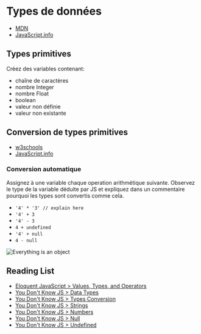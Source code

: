 # Types de données

+ [MDN](https://developer.mozilla.org/en-US/docs/Web/JavaScript/Data_structures)
+ [JavaScript.info](https://javascript.info/types)

## Types primitives
Créez des variables contenant:
+ chaîne de caractères
+ nombre Integer
+ nombre Float
+ boolean
+ valeur non définie
+ valeur non existante

## Conversion de types primitives
+ [w3schools](https://www.w3schools.com/js/js_type_conversion.asp)
+ [JavaScript.info](https://javascript.info/type-conversions)

<!-- ### String
+ Transformez la chaîne de caractères '1' en nombre (`1`)
+ Transformez la chaîne de caractères 'Hello' en nombre (`NaN`)
+ Transformez la chaîne de caractères '0' en nombre (`0`)
+ Transformez la chaîne de caractères '000' en nombre (`0`)
+ Transformez la chaîne de caractères '0' to boolean (`true` (!))
+ Transformez la chaîne de caractères '000' en boolean (`true`)
+ Transformez la chaîne de caractères 'twenty' en nombre (`NaN`)
+ Transformez la chaîne de caractères '1' en nombre avec la méthode [parseInt](https://developer.mozilla.org/en-US/docs/Web/JavaScript/Reference/Global_Objects/parseInt) (`1`)
+ Transformez la chaîne de caractères vide en boolean (`false`)
+ Transformez la chaîne de caractères vide en nombre (`0`)

### Number
+ Transformez le nombre 42 en chaîne de caractères avec la methode [`toString`](https://developer.mozilla.org/en-US/docs/Web/JavaScript/Reference/Global_Objects/Number/toString) (`'42'`)
+ Transformez le nombre 0.4242 en chaîne de caractères avec la methode [`toFixed`](https://developer.mozilla.org/en-US/docs/Web/JavaScript/Reference/Global_Objects/Number/toFixed) (`'0.42'`)
+ Transformez NaN en chaîne de caractères (`'NaN'`)
+ Transformez le nombre 1 en boolean (`true`)
+ Transformez le nombre 0 en boolean (`false`)

### Boolean
+ Transformez false en chaîne de caractères (`'false'`)
+ Transformez false en nombre (`0`)
+ Transformez true en chaîne de caractères (`'true'`)
+ Transformez true en nombre (`1`)

### Null
+ Transformez null en chaîne de caractères (`'null'`)
+ Transformez null en nombre (`0`)
+ Transformez null en boolean (`false`)

### Undefined
+ Transformez undefined en chaîne de caractères (`'undefined'`)
+ Transformez undefined en nombre (`NaN`)
+ Transformez undefined en boolean (`false`) -->

### Conversion automatique
Assignez à une variable chaque operation arithmétique suivante. 
Observez le type de la variable déduite par JS et expliquez dans un commentaire pourquoi les types sont convertis comme cela.
​
+ `'4' * '3' // explain here`
+ `'4' + 3`
+ `'4' - 3`
+ `4 + undefined`
+ `'4' + null`
+ `4 - null`

![Everything is an object](https://i.ibb.co/L5YC14q/terrible-mistake-js.jpg)

## Reading List

+ [Eloquent JavaScript > Values, Types, and Operators](https://eloquentjavascript.net/01_values.html)
+ [You Don't Know JS > Data Types](https://github.com/getify/You-Dont-Know-JS/blob/master/types%20%26%20grammar/ch1.md)
+ [You Don't Know JS > Types Conversion](https://github.com/getify/You-Dont-Know-JS/blob/master/types%20%26%20grammar/ch4.md)
+ [You Don't Know JS > Strings](https://github.com/getify/You-Dont-Know-JS/blob/master/types%20%26%20grammar/ch2.md#strings)
+ [You Don't Know JS > Numbers](https://github.com/getify/You-Dont-Know-JS/blob/master/types%20%26%20grammar/ch2.md#numbers)
+ [You Don't Know JS > Null](https://github.com/getify/You-Dont-Know-JS/blob/master/types%20%26%20grammar/ch2.md#the-non-value-values)
+ [You Don't Know JS > Undefined](https://github.com/getify/You-Dont-Know-JS/blob/master/types%20%26%20grammar/ch2.md#undefined)
